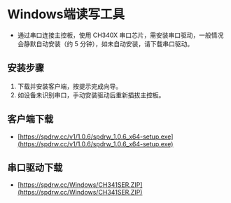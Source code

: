 # Windows端读写工具

 - 通过串口连接主控板，使用 CH340X 串口芯片，需安装串口驱动，一般情况会静默自动安装（约 5 分钟），如未自动安装，请下载串口驱动。

## 安装步骤

1. 下载并安装客户端，按提示完成向导。
2. 如设备未识别串口，手动安装驱动后重新插拔主控板。

## 客户端下载

 - [https://spdrw.cc/v1/1.0.6/spdrw_1.0.6_x64-setup.exe](https://spdrw.cc/v1/1.0.6/spdrw_1.0.6_x64-setup.exe)

## 串口驱动下载

 - [https://spdrw.cc/Windows/CH341SER.ZIP](https://spdrw.cc/Windows/CH341SER.ZIP)